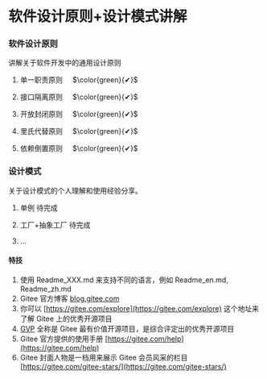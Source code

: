 <!--
 * @Author: user.email
 * @Date: 2023-01-30 19:50:25
 * @LastEditors: user.email
 * @LastEditTime: 2023-01-31 19:27:44
 * @FilePath: /design-pattern/README.md
 * @Description: 
 * 
 * Copyright (c) 2023 by hfqf123@126.com, All Rights Reserved. 
-->
# 软件设计原则+设计模式讲解

### **软件设计原则**

讲解关于软件开发中的通用设计原则

1. 单一职责原则 &nbsp;&nbsp;&nbsp;  $\color{green}{✔}$
 
2. 接口隔离原则 &nbsp;&nbsp;&nbsp; $\color{green}{✔}$

3. 开放封闭原则 &nbsp;&nbsp;&nbsp;&nbsp;$\color{green}{✔}$

4. 里氏代替原则 &nbsp;&nbsp;&nbsp;&nbsp;$\color{green}{✔}$

5. 依赖倒置原则 &nbsp;&nbsp;&nbsp;&nbsp;$\color{green}{✔}$
### **设计模式**

关于设计模式的个人理解和使用经验分享。

1. 单例 待完成

2. 工厂+抽象工厂 待完成

3. ...




#### 特技

1.  使用 Readme\_XXX.md 来支持不同的语言，例如 Readme\_en.md, Readme\_zh.md
2.  Gitee 官方博客 [blog.gitee.com](https://blog.gitee.com)
3.  你可以 [https://gitee.com/explore](https://gitee.com/explore) 这个地址来了解 Gitee 上的优秀开源项目
4.  [GVP](https://gitee.com/gvp) 全称是 Gitee 最有价值开源项目，是综合评定出的优秀开源项目
5.  Gitee 官方提供的使用手册 [https://gitee.com/help](https://gitee.com/help)
6.  Gitee 封面人物是一档用来展示 Gitee 会员风采的栏目 [https://gitee.com/gitee-stars/](https://gitee.com/gitee-stars/)
